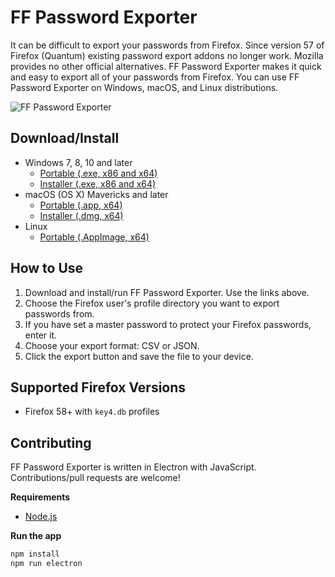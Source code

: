 # FF Password Exporter

It can be difficult to export your passwords from Firefox. Since version 57 of Firefox (Quantum) existing password export addons  no longer work. Mozilla provides no other official alternatives. FF Password Exporter makes it quick and easy to export all of your passwords from Firefox. You can use FF Password Exporter on Windows, macOS, and Linux distributions.

![FF Password Exporter](http://imgur.com/PdMWPvE.png "FF Password Exporter")

## Download/Install

- Windows 7, 8, 10 and later
  - [Portable (.exe, x86 and x64)](https://github.com/kspearrin/ff-password-exporter/releases/download/v1.0.0/FF-Password-Exporter-Portable-1.0.1.exe)
  - [Installer (.exe, x86 and x64)](https://github.com/kspearrin/ff-password-exporter/releases/download/v1.0.0/FF-Password-Exporter-Installer-1.0.1.exe)
- macOS (OS X) Mavericks and later 
  - [Portable (.app, x64)](https://github.com/kspearrin/ff-password-exporter/releases/download/v1.0.0/ff-password-exporter-1.0.1-mac.zip)
  - [Installer (.dmg, x64)](https://github.com/kspearrin/ff-password-exporter/releases/download/v1.0.0/FF-Password-Exporter-1.0.1.dmg)
- Linux
  - [Portable (.AppImage, x64)](https://github.com/kspearrin/ff-password-exporter/releases/download/v1.0.0/FF-Password-Exporter-1.0.1-x86_64.AppImage)

## How to Use

1. Download and install/run FF Password Exporter. Use the links above.
2. Choose the Firefox user's profile directory you want to export passwords from.
3. If you have set a master password to protect your Firefox passwords, enter it.
4. Choose your export format: CSV or JSON.
5. Click the export button and save the file to your device.

## Supported Firefox Versions

- Firefox 58+ with `key4.db` profiles

## Contributing

FF Password Exporter is written in Electron with JavaScript. Contributions/pull requests are welcome!

**Requirements**

- [Node.js](https://nodejs.org/)

**Run the app**

```bash
npm install
npm run electron
```
